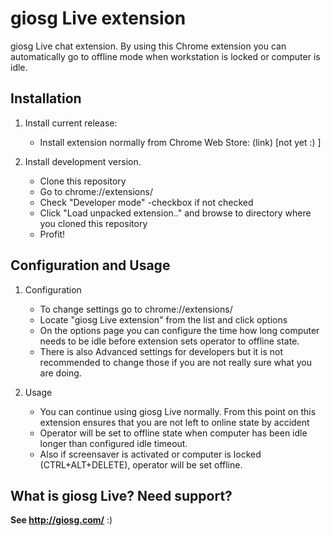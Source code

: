 # giosg Live extension
giosg Live chat extension. By using this Chrome extension you can automatically go to offline mode when workstation is locked or computer is idle.

## Installation
1. Install current release:
	- Install extension normally from Chrome Web Store: (link) [not yet :) ]

2. Install development version.
	- Clone this repository
	- Go to chrome://extensions/
	- Check "Developer mode" -checkbox if not checked
	- Click "Load unpacked extension.." and browse to directory where you cloned this repository
	- Profit!

## Configuration and Usage
1. Configuration
	- To change settings go to chrome://extensions/
	- Locate "giosg Live extension" from the list and click options
	- On the options page you can configure the time how long computer needs to be idle before extension sets operator to offline state.
	- There is also Advanced settings for developers but it is not recommended to change those if you are not really sure what you are doing.

2. Usage
	- You can continue using giosg Live normally. From this point on this extension ensures that you are not left to online state by accident
	- Operator will be set to offline state when computer has been idle longer than configured idle timeout. 
	- Also if screensaver is activated or computer is locked (CTRL+ALT+DELETE), operator will be set offline.

## What is giosg Live? Need support?
**See http://giosg.com/** :)

